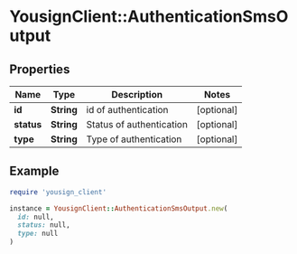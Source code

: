 # YousignClient::AuthenticationSmsOutput

## Properties

| Name | Type | Description | Notes |
| ---- | ---- | ----------- | ----- |
| **id** | **String** | id of authentication | [optional] |
| **status** | **String** | Status of authentication | [optional] |
| **type** | **String** | Type of authentication | [optional] |

## Example

```ruby
require 'yousign_client'

instance = YousignClient::AuthenticationSmsOutput.new(
  id: null,
  status: null,
  type: null
)
```

